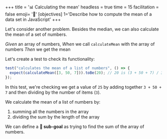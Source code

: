 +++
title = '📊 Calculating the mean'
headless = true
time = 15
facilitation = false
emoji= '🧩'
[objectives]
1='Describe how to compute the mean of a data set in JavaScript'
+++

Let's consider another problem.
Besides the median, we can also calculate the mean of a set of numbers.

_Given_ an array of numbers,
_When_ we call `calculateMean` with the array of numbers
_Then_ we get the mean

Let's create a test to check its functionality:

```js
test("calculates the mean of a list of numbers", () => {
  expect(calculateMean([3, 50, 7])).toBe(20); // 20 is (3 + 50 + 7) / 3
});
```

In this test, we're checking we get a value of `25` by adding together `3 + 50 + 7` and then dividing by the number of items (`3`).

We calculate the mean of a list of numbers by:

1. summing all the numbers in the array
2. dividing the sum by the length of the array

We can define a **🎯 sub-goal** as trying to find the sum of the array of numbers.
